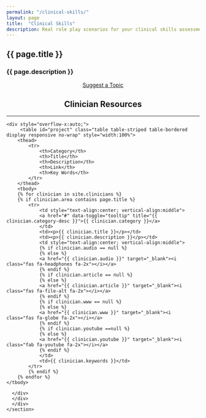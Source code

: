 ```yaml
---
permalink: "/clinical-skills/"
layout: page
title:  "Clinical Skills"
description: Real role play scenarios for your clinical skills assessment study group.
---
```


<section class="bg-primary text-white" id="about">
      <div class="container text-center">
        <h2 class="mb-4">{{ page.title }}</h2>
        <h3 class="mb-4">{{ page.description }}</h3>
        <p align="left"></p>
		<center><a class="btn btn-light btn-xl" href="mailto:info@code4health.org?Subject=%5BSuggest%20New%20Topic%5D&Body=%5BName%5D%0A%5BRole%20%26%20Topic%5D%0A%5BDetails%20%5D%0A">Suggest a Topic</a></center>
</div>
</section>

<section id="clinician">
      <div class="container">
        <div class="row">
          <div class="col-lg-12">
            <center><h2 class="section-heading">Clinician Resources</h2>
            <hr class="my-4"></center>

  	<div style="overflow-x:auto;">	
         <table id="project" class="table table-striped table-bordered display responsive no-wrap" style="width:100%">
        <thead>
            <tr>
                <th>Category</th>
                <th>Title</th>
                <th>Description</th>
                <th>Link</th>
                <th>Key Words</th>
            </tr>
        </thead>
        <tbody>
        {% for clinician in site.clinicians %}
        {% if clinician.area contains page.title %}
            <tr>
                <td style="text-align:center; vertical-align:middle">
                <a href="#" data-toggle="tooltip" title="{{ clinician.category-desc }}">{{ clinician.category }}</a>
                </td>
                <td><p>{{ clinician.title }}</p></td>
                <td><p>{{ clinician.description }}</p></td>
                <td style="text-align:center; vertical-align:middle">
                {% if clinician.audio == null %}
                {% else %}
                <a href="{{ clinician.audio }}" target="_blank"><i class="fas fa-headphones fa-2x"></i></a>
                {% endif %}
                {% if clinician.article == null %}
                {% else %}
                <a href="{{ clinician.article }}" target="_blank"><i class="fas fa-file-alt fa-2x"></i></a>
                {% endif %}
                {% if clinician.www == null %}
                {% else %}
                <a href="{{ clinician.www }}" target="_blank"><i class="fas fa-globe fa-2x"></i></a>
                {% endif %} 
                {% if clinician.youtube ==null %}
                {% else %}
                <a href="{{ clinician.youtube }}" target="_blank"><i class="fab fa-youtube fa-2x"></i></a>
                {% endif %}
                </td>
                <td>{{ clinician.keywords }}</td>
            </tr>
            {% endif %}
        {% endfor %}
    </tbody>
</table>
</div>

        
      </div>
	  </div>
	  </div>
    </section>
